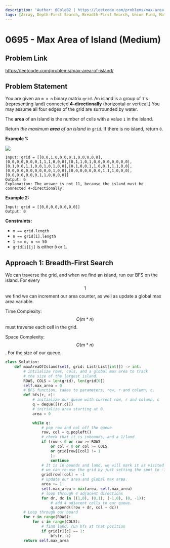 ```yaml
---
description: 'Author: @ColeB2 | https://leetcode.com/problems/max-area-of-island/'
tags: [Array, Depth-First Search, Breadth-First Search, Union Find, Matrix]
---
```


# 0695 - Max Area of Island (Medium)

## Problem Link

https://leetcode.com/problems/max-area-of-island/

## Problem Statement

You are given an `m x n` binary matrix `grid`. An island is a group of `1`'s (representing land) connected **4-directionally** (horizontal or vertical.) You may assume all four edges of the grid are surrounded by water.

The **area** of an island is the number of cells with a value `1` in the island.

Return _the maximum **area** of an island in_ `grid`. If there is no island, return `0`.

**Example 1:**

![](https://assets.leetcode.com/uploads/2021/05/01/maxarea1-grid.jpg)

```
Input: grid = [[0,0,1,0,0,0,0,1,0,0,0,0,0],[0,0,0,0,0,0,0,1,1,1,0,0,0],[0,1,1,0,1,0,0,0,0,0,0,0,0],[0,1,0,0,1,1,0,0,1,0,1,0,0],[0,1,0,0,1,1,0,0,1,1,1,0,0],[0,0,0,0,0,0,0,0,0,0,1,0,0],[0,0,0,0,0,0,0,1,1,1,0,0,0],[0,0,0,0,0,0,0,1,1,0,0,0,0]]
Output: 6
Explanation: The answer is not 11, because the island must be connected 4-directionally.
```

**Example 2:**

```
Input: grid = [[0,0,0,0,0,0,0,0]]
Output: 0
```

**Constraints:**

- `m == grid.length`
- `n == grid[i].length`
- `1 <= m, n <= 50`
- `grid[i][j]` is either `0` or `1`.

## Approach 1: Breadth-First Search

We can traverse the grid, and when we find an island, run our BFS on the island. For every $$1$$ we find we can increment our area counter, as well as update a global max area variable.

Time Complexity: $$O(m * n)$$ must traverse each cell in the grid.

Space Complexity: $$O(m * n)$$. For the size of our queue.

<Tabs>
<TabItem value="python" label="Python">
<SolutionAuthor name="@ColeB2"/>

```py
class Solution:
    def maxAreaOfIsland(self, grid: List[List[int]]) -> int:
        # intiialize rows, cols, and a global max area to track
        # the size of the largest island.
        ROWS, COLS = len(grid), len(grid[0])
        self.max_area = 0
        # BFS function, takes to parameters, row, r and column, c.
        def bfs(r, c):
            # initialize our queue with current row, r and column, c
            q = deque([(r,c)])
            # initialize area starting at 0.
            area = 0

            while q:
                # pop row and col off the queue
                row, col = q.popleft()
                # check that it is inbounds, and a 1/land
                if (row < 0 or row >= ROWS
                    or col < 0 or col >= COLS
                    or grid[row][col] != 1
                    ):
                    continue
                # It is in bounds and land, we will mark it as visited
                # we can re-use the grid by just setting the spot to -1.
                grid[row][col] = -1
                # update our area and global max area.
                area += 1
                self.max_area = max(area, self.max_area)
                # loop through 4 adjacent directions
                for dr, dc in ((1,0), (0,1), (-1,0), (0, -1)):
                    # add 4 adjacent cells to our queue.
                    q.append((row + dr, col + dc))
        # Loop through our board
        for r in range(ROWS):
            for c in range(COLS):
                # find land, run bfs at that position
                if grid[r][c] == 1:
                    bfs(r, c)
        return self.max_area
```

</TabItem>
</Tabs>
